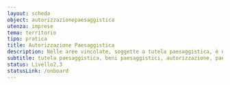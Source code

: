 ```yaml
---
layout: scheda
object: autorizzazionepaesaggistica
utenza: imprese
tema: territorio
tipo: pratica
title: Autorizzazione Paesaggistica
description: Nelle aree vincolate, soggette a tutela paesaggistica, è necessario ottenere apposita autorizzazione prima di iniziare interventi di costruzione o modifica del paesaggio
subtitle: tutela paesaggistica, beni paesaggistici, autorizzazione, paesaggio
status: Livello2,3
statusLink: /onboard
---
```

